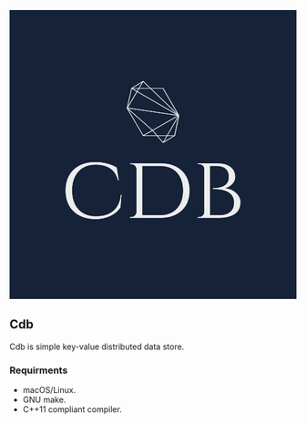 <p align="center">
    <img src="./logo.png">
</p>

## Cdb

Cdb is simple key-value distributed data store.

### Requirments

- macOS/Linux.
- GNU make.
- C++11 compliant compiler.

